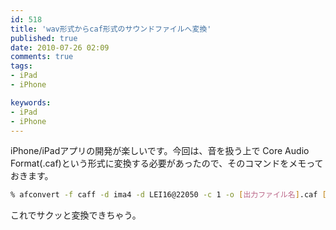 ```yaml
---
id: 518
title: 'wav形式からcaf形式のサウンドファイルへ変換'
published: true
date: 2010-07-26 02:09
comments: true
tags:
- iPad
- iPhone

keywords:
- iPad
- iPhone
---
```

iPhone/iPadアプリの開発が楽しいです。今回は、音を扱う上で Core Audio Format(.caf)という形式に変換する必要があったので、そのコマンドをメモっておきます。


```sh
% afconvert -f caff -d ima4 -d LEI16@22050 -c 1 -o [出力ファイル名].caf [入力ファイル名].wav
```

これでサクッと変換できちゃう。
